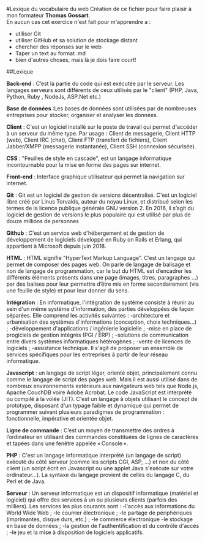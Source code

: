 #Lexique du vocabulaire du web
Création de ce fichier pour faire plaisir à mon formateur **Thomas Gossart**.    
En aucun cas cet exercice n'est fait pour m'apprendre a :   
- utiliser Git   
- utiliser GitHub et sa solution de stockage distant   
- chercher des réponses sur le web  
- Taper un text au format .md  
- bien d'autres choses, mais là je dois faire court!  


##Lexique   


**Back-end** : C’est la partie du code qui est exécutée par le serveur. Les langages serveurs sont
 différents de ceux utilisés par le "client" (PHP, Java, Python, Ruby , NodeJs, ASP.Net etc.)

**Base de données** :Les bases de données sont utilisées par de nombreuses entreprises pour stocker,
 organiser et analyser les données.

**Client** : C'est un logiciel installé sur le poste de travail qui permet d'accéder à un serveur
 du même type. Par usage : Client de messagerie, Client HTTP (web), Client IRC (chat), Client FTP 
(transfert de fichiers), Client Jabber/XMPP (messagerie instantanée), Client SSH 
(connexion sécurisée).

**CSS** : "Feuilles de style en cascade", est un langage informatique incontournable 
pour la mise en forme des pages sur internet.

**Front-end** : Interface graphique utilisateur qui permet la navigation sur internet.

**Git** : Git est un logiciel de gestion de versions décentralisé. C'est un logiciel libre créé par 
Linus Torvalds, auteur du noyau Linux, et distribué selon les termes de la licence publique générale GNU version 2. 
En 2016, il s’agit du logiciel de gestion de versions le plus populaire qui est utilisé par plus de douze millions de personnes

**Github** : C'est un service web d'hébergement et de gestion de développement de logiciels développé en
 Ruby on Rails et Erlang, qui appartient à Microsoft depuis juin 2018.

**HTML** : HTML signifie "HyperText Markup Language". C’est un langage qui permet de composer des pages web. 
On parle de langage de balisage et non de langage de programmation, car le but du HTML est d’encadrer les différents éléments 
présents dans une page (images, titres, paragraphes ...) par des balises pour leur permettre d’être mis en forme secondairement
 (via une feuille de style) et pour leur donner du sens.

**Intégration** : En informatique, l'intégration de système consiste à réunir au sein d'un même système
 d'information, des parties développées de façon séparées.
Elle comprend les activités suivantes :
-architecture et urbanisation des systèmes d'informations (conception, choix techniques...) ;
-développement d'applications / ingénierie logicielle ;
-mise en place de progiciels de gestion intégrés (PGI / ERP) ;
-solutions de communication entre divers systèmes informatiques hétérogènes ;
-vente de licences de logiciels ;
-assistance technique.
Il s'agit de proposer un ensemble de services spécifiques pour les entreprises à partir de leur réseau informatique. 

**Javascript** :  un langage de script léger, orienté objet, principalement connu comme le langage de
 script des pages web. Mais il est aussi utilisé dans de nombreux environnements extérieurs aux 
navigateurs web tels que Node.js, Apache CouchDB voire Adobe Acrobat. Le code JavaScript est interprété
 ou compilé à la volée (JIT). C'est un langage à objets utilisant le concept de prototype, disposant 
d'un typage faible et dynamique qui permet de programmer suivant plusieurs paradigmes de 
programmation : fonctionnelle, impérative et orientée objet.

**Ligne de commande** : C’est un moyen de transmettre des ordres à l’ordinateur en utilisant des 
commandes constituées de lignes de caractères et tapées dans une fenêtre appelée « Console ».

**PHP** : C'est un langage informatique interprété (un langage de script) exécuté du côté serveur
 (comme les scripts CGI, ASP, ...) et non du côté client (un script écrit en Javascript ou une applet Java
 s'exécute sur votre ordinateur...). La syntaxe du langage provient de celles du langage C, du Perl
 et de Java. 

**Serveur** : Un serveur informatique est un dispositif informatique (matériel et logiciel) qui offre
 des services à un ou plusieurs clients (parfois des milliers). Les services les plus courants sont :
-l'accès aux informations du World Wide Web ;
-le courrier électronique ;
-le partage de périphériques (imprimantes, disque durs, etc.) ;
-le commerce électronique 
-le stockage en base de données ;
-la gestion de l'authentification et du contrôle d'accès ;
-le jeu et la mise à disposition de logiciels applicatifs.
